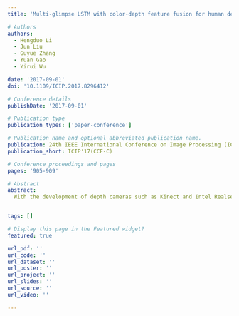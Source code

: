 ```yaml
---
title: 'Multi-glimpse LSTM with color-depth feature fusion for human detection'

# Authors
authors:
  - Hengduo Li
  - Jun Liu
  - Guyue Zhang
  - Yuan Gao
  - Yirui Wu

date: '2017-09-01'
doi: '10.1109/ICIP.2017.8296412'

# Conference details
publishDate: '2017-09-01'

# Publication type
publication_types: ['paper-conference']

# Publication name and optional abbreviated publication name.
publication: 24th IEEE International Conference on Image Processing (ICIP 2017)
publication_short: ICIP'17(CCF-C)

# Conference proceedings and pages
pages: '905-909'

# Abstract
abstract: 
  With the development of depth cameras such as Kinect and Intel Realsense, RGB-D based human detection receives continuous research attention due to its usage in a variety of applications. In this paper, we propose a new Multi-Glimpse LSTM (MG-LSTM) network, in which multi-scale contextual information is sequentially integrated to promote the human detection performance. Furthermore, we propose a feature fusion strategy based on our MG-LSTM network to better incorporate the RGB and depth information. To the best of our knowledge, this is the first attempt to utilize LSTM structure for RGB-D based human detection. Our method achieves superior performance on two publicly available datasets.


tags: []

# Display this page in the Featured widget?
featured: true

url_pdf: ''
url_code: ''
url_dataset: ''
url_poster: ''
url_project: ''
url_slides: ''
url_source: ''
url_video: ''

---
```

